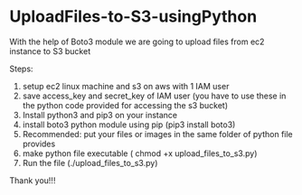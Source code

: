 # UploadFiles-to-S3-usingPython
With the help of Boto3 module we are going to upload files from ec2 instance to S3 bucket

Steps:
1. setup ec2 linux machine and s3 on aws with 1 IAM user
2. save access_key and secret_key of IAM user (you have to use these in the python code provided for accessing the s3 bucket)
3. Install python3 and pip3 on your instance
4. install boto3 python module using pip (pip3 install boto3)
5. Recommended: put your files or images in the same folder of python file provides
6. make python file executable ( chmod +x upload_files_to_s3.py)
7. Run the file (./upload_files_to_s3.py)

Thank you!!!
